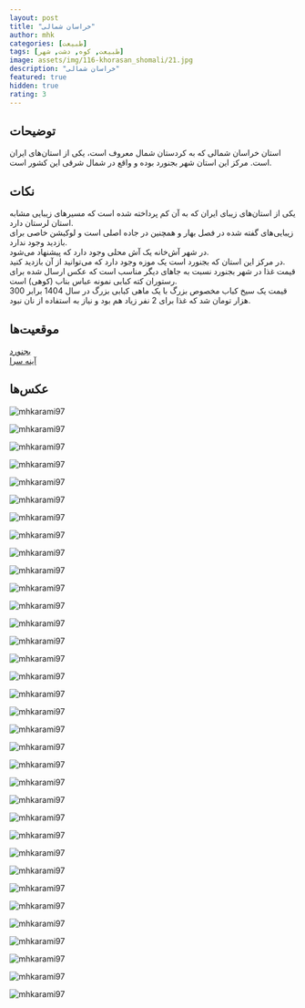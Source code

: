 ```yaml
---
layout: post
title: "خراسان شمالی"
author: mhk
categories: [طبیعت]
tags: [طبیعت, کوه, دشت, شهر]
image: assets/img/116-khorasan_shomali/21.jpg
description: "خراسان شمالی"
featured: true
hidden: true
rating: 3
---
```


## توضیحات
استان خراسان شمالی که به کردستان شمال معروف است، یکی از استان‌های ایران است. مرکز این استان شهر بجنورد بوده و واقع در شمال شرقی این کشور است.  

## نکات
یکی از استان‌های زیبای ایران که به آن کم پرداخته شده است که مسیرهای زیبایی مشابه استان لرستان دارد.  
زیبایی‌های گفته شده در فصل بهار و همچنین در جاده‌ اصلی است و لوکیشن خاصی برای بازدید وجود ندارد.  
در شهر آش‌خانه یک آش محلی وجود دارد که پیشنهاد می‌شود.  
در مرکز این استان که بجنورد است یک موزه وجود دارد که می‌توانید از آن بازدید کنید.  
قیمت غذا در شهر بجنورد نسبت به جاهای دیگر مناسب است که عکس ارسال شده برای رستوران کته کبابی نمونه عباس بناب (کوهی) است.  
قیمت یک سیخ کباب مخصوص بزرگ با یک ماهی کبابی بزرگ در سال 1404 برابر 300 هزار تومان شد که غذا برای 2 نفر زیاد هم بود و نیاز به استفاده از نان نبود.  

## موقعیت‌ها
[بجنورد](https://www.google.com/maps/place/Bojnurd,+North+Khorasan+Province,+Iran/@37.4719281,57.2829259,13z/data=!3m1!4b1!4m15!1m8!3m7!1s0x3f70b09a97122725:0x93ecd53355ae3e1f!2sNorth+Khorasan+Province,+Iran!3b1!8m2!3d37.3744224!4d57.2818625!16zL20vMDRxYnEx!3m5!1s0x3f709663dbc56c8f:0xc35fb3c139726c74!8m2!3d37.4744863!4d57.3233079!16s%2Fm%2F04d_x57?entry=ttu&g_ep=EgoyMDI1MDMyNS4xIKXMDSoASAFQAw%3D%3D)  
[آینه سرا](https://www.google.com/maps/place/Sardar+Mofakham+Mirror+House/@37.4719281,57.2829259,13z/data=!4m15!1m8!3m7!1s0x3f70b09a97122725:0x93ecd53355ae3e1f!2sNorth+Khorasan+Province,+Iran!3b1!8m2!3d37.3744224!4d57.2818625!16zL20vMDRxYnEx!3m5!1s0x3f70968c9ec0e0b3:0xbdbf39c7920336df!8m2!3d37.4843438!4d57.3329794!16s%2Fg%2F12dpwhx5h?entry=ttu&g_ep=EgoyMDI1MDMyNS4xIKXMDSoASAFQAw%3D%3D)  

## عکس‌ها

![mhkarami97](/assets/img/116-khorasan_shomali/01.jpg)  
  
![mhkarami97](/assets/img/116-khorasan_shomali/02.jpg)  
  
![mhkarami97](/assets/img/116-khorasan_shomali/03.jpg)  
  
![mhkarami97](/assets/img/116-khorasan_shomali/04.jpg)  
  
![mhkarami97](/assets/img/116-khorasan_shomali/05.jpg)  
  
![mhkarami97](/assets/img/116-khorasan_shomali/06.jpg)  
  
![mhkarami97](/assets/img/116-khorasan_shomali/07.jpg)  
  
![mhkarami97](/assets/img/116-khorasan_shomali/08.jpg)  
  
![mhkarami97](/assets/img/116-khorasan_shomali/09.jpg)  
  
![mhkarami97](/assets/img/116-khorasan_shomali/10.jpg)  
  
![mhkarami97](/assets/img/116-khorasan_shomali/11.jpg)  
  
![mhkarami97](/assets/img/116-khorasan_shomali/12.jpg)  
  
![mhkarami97](/assets/img/116-khorasan_shomali/13.jpg)  
  
![mhkarami97](/assets/img/116-khorasan_shomali/14.jpg)  
  
![mhkarami97](/assets/img/116-khorasan_shomali/15.jpg)  
  
![mhkarami97](/assets/img/116-khorasan_shomali/16.jpg)  
  
![mhkarami97](/assets/img/116-khorasan_shomali/17.jpg)  
  
![mhkarami97](/assets/img/116-khorasan_shomali/18.jpg)  
  
![mhkarami97](/assets/img/116-khorasan_shomali/19.jpg)  
  
![mhkarami97](/assets/img/116-khorasan_shomali/20.jpg)  
  
![mhkarami97](/assets/img/116-khorasan_shomali/21.jpg)  
  
![mhkarami97](/assets/img/116-khorasan_shomali/22.jpg)  
  
![mhkarami97](/assets/img/116-khorasan_shomali/23.jpg)  
  
![mhkarami97](/assets/img/116-khorasan_shomali/24.jpg)  
  
![mhkarami97](/assets/img/116-khorasan_shomali/25.jpg)  
  
![mhkarami97](/assets/img/116-khorasan_shomali/26.jpg)  
  
![mhkarami97](/assets/img/116-khorasan_shomali/27.jpg)  
  
![mhkarami97](/assets/img/116-khorasan_shomali/28.jpg)  
  
![mhkarami97](/assets/img/116-khorasan_shomali/29.jpg)  
  
![mhkarami97](/assets/img/116-khorasan_shomali/30.jpg)  
  
![mhkarami97](/assets/img/116-khorasan_shomali/31.jpg)  
  
![mhkarami97](/assets/img/116-khorasan_shomali/32.jpg)  
  
![mhkarami97](/assets/img/116-khorasan_shomali/33.jpg)  
  
![mhkarami97](/assets/img/116-khorasan_shomali/34.jpg)  